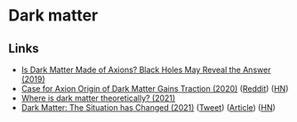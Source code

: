 # Dark matter

## Links

- [Is Dark Matter Made of Axions? Black Holes May Reveal the Answer (2019)](https://www.universetoday.com/142239/is-dark-matter-made-of-axions-black-holes-may-reveal-the-answer/)
- [Case for Axion Origin of Dark Matter Gains Traction (2020)](https://www.ias.edu/press-releases/2020/dark-matter-axion-origin) ([Reddit](https://www.reddit.com/r/science/comments/hh5qjq/the_existence_of_dark_matter_has_been_confirmed/)) ([HN](https://news.ycombinator.com/item?id=23665330))
- [Where is dark matter theoretically? (2021)](https://www.reddit.com/r/askscience/comments/lmas9d/where_is_dark_matter_theoretically/)
- [Dark Matter: The Situation has Changed (2021)](https://www.youtube.com/watch?v=4_qJptwikRc) ([Tweet](https://twitter.com/Atrix256/status/1388474154916089865)) ([Article](http://backreaction.blogspot.com/2021/05/dark-matter-situation-has-changed.html?m=1)) ([HN](https://news.ycombinator.com/item?id=27085979))
